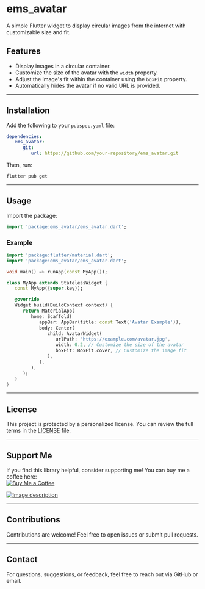 # ems_avatar

A simple Flutter widget to display circular images from the internet with customizable size and fit.

## Features

- Display images in a circular container.
- Customize the size of the avatar with the `width` property.
- Adjust the image's fit within the container using the `boxFit` property.
- Automatically hides the avatar if no valid URL is provided.

---

## Installation

Add the following to your `pubspec.yaml` file:

```yaml
dependencies:
   ems_avatar:
      git:
         url: https://github.com/your-repository/ems_avatar.git
```

Then, run:

```bash
flutter pub get
```

---

## Usage

Import the package:

```dart
import 'package:ems_avatar/ems_avatar.dart';
```

### Example

```dart
import 'package:flutter/material.dart';
import 'package:ems_avatar/ems_avatar.dart';

void main() => runApp(const MyApp());

class MyApp extends StatelessWidget {
   const MyApp({super.key});

   @override
   Widget build(BuildContext context) {
      return MaterialApp(
         home: Scaffold(
            appBar: AppBar(title: const Text('Avatar Example')),
            body: Center(
               child: AvatarWidget(
                  urlPath: 'https://example.com/avatar.jpg',
                  width: 0.2, // Customize the size of the avatar
                  boxFit: BoxFit.cover, // Customize the image fit
               ),
            ),
         ),
      );
   }
}
```

---

## License

This project is protected by a personalized license. You can review the full terms in
the [LICENSE](./LICENSE) file.

---

## Support Me

If you find this library helpful, consider supporting me! You can buy me a coffee here:  
[![Buy Me a Coffee](https://www.buymeacoffee.com/assets/img/custom_images/orange_img.png)](https://www.buymeacoffee.com/74spqeant)

[![Image description](https://dev-to-uploads.s3.amazonaws.com/uploads/articles/bh5dkn3miqftnivj6htg.png)](https://www.paypal.com/cgi-bin/webscr?cmd=_s-xclick&hosted_button_id=H3BEAVMT4SL9Y)

---

## Contributions

Contributions are welcome! Feel free to open issues or submit pull requests.

---

## Contact

For questions, suggestions, or feedback, feel free to reach out via GitHub or email.